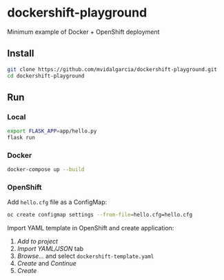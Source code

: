 # dockershift-playground
Minimum example of Docker + OpenShift deployment

## Install
```sh
git clone https://github.com/mvidalgarcia/dockershift-playground.git
cd dockershift-playground
```

## Run
### Local
```sh
export FLASK_APP=app/hello.py
flask run
```

### Docker
```sh
docker-compose up --build
```

### OpenShift
Add `hello.cfg` file as a ConfigMap:
```sh
oc create configmap settings --from-file=hello.cfg=hello.cfg
```

Import YAML template in OpenShift and create application:
1. _Add to project_
2. _Import YAML/JSON_ tab
3. _Browse..._ and select `dockershift-template.yaml`
4. _Create_ and _Continue_
5. _Create_
